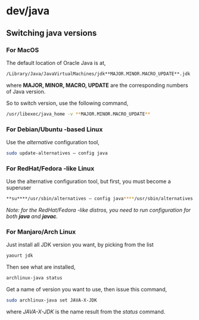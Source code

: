 # dev/java

## Switching java versions

### For MacOS

The default location of Oracle Java is at,

```bash
/Library/Java/JavaVirtualMachines/jdk**MAJOR.MINOR.MACRO_UPDATE**.jdk
```

where **MAJOR, MINOR, MACRO, UPDATE** are the corresponding numbers of Java version.

So to switch version, use the following command,

```bash
/usr/libexec/java_home -v **MAJOR.MINOR.MACRO_UPDATE**
```

### For Debian/Ubuntu -based Linux

Use the _alternative_ configuration tool,

```bash
sudo update-alternatives — config java
```

### For RedHat/Fedora -like Linux

Use the alternative configuration tool, but first, you must become a superuser

```bash
**su****/usr/sbin/alternatives — config java****/usr/sbin/alternatives — config javac**
```

_Note: for the RedHat/Fedora -like distros, you need to run configuration for both_ **_java_** _and_ **_javac_**_._

### For Manjaro/Arch Linux

Just install all JDK version you want, by picking from the list

```bash
yaourt jdk
```

Then see what are installed,

```bash
archlinux-java status
```

Get a name of version you want to use, then issue this command,

```bash
sudo archlinux-java set JAVA-X-JDK
```

where _JAVA-X-JDK_ is the name result from the _status_ command.
